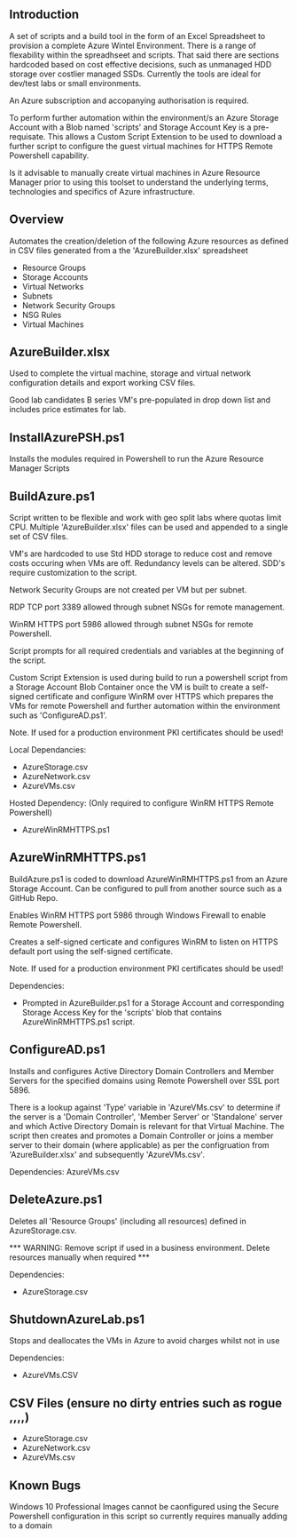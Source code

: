 Introduction
------------

A set of scripts and a build tool in the form of an Excel Spreadsheet to provision a complete Azure Wintel Environment. There is a range of flexability within the spreadhseet and scripts. That said there are sections hardcoded based on cost effective decisions, such as unmanaged HDD storage over costlier managed SSDs. Currently the tools are ideal for dev/test labs or small environments.

An Azure subscription and accopanying authorisation is required. 

To perform further automation within the environment/s an Azure Storage Account with a Blob named 'scripts' and Storage Account Key is a pre-requisate. This allows a Custom Script Extension to be used to download a further script to configure the guest virtual machines for HTTPS Remote Powershell capability.

Is it advisable to manually create virtual machines in Azure Resource Manager prior to using this toolset to understand the underlying terms, technologies and specifics of Azure infrastructure. 


Overview
--------

Automates the creation/deletion of the following Azure resources as defined in CSV files generated from a the 'AzureBuilder.xlsx' spreadsheet
- Resource Groups
- Storage Accounts
- Virtual Networks
- Subnets
- Network Security Groups
- NSG Rules
- Virtual Machines


AzureBuilder.xlsx
-----------------
Used to complete the virtual machine, storage and virtual network configuration details and export working CSV files.

Good lab candidates B series VM's pre-populated in drop down list and includes price estimates for lab.


InstallAzurePSH.ps1
----------------
Installs the modules required in Powershell to run the Azure Resource Manager Scripts


BuildAzure.ps1
-------------
Script written to be flexible and work with geo split labs where quotas limit CPU. Multiple 'AzureBuilder.xlsx' files can be used and appended to a single set of CSV files.

VM's are hardcoded to use Std HDD storage to reduce cost and remove costs occuring when VMs are off. Redundancy levels can be altered.
SDD's require customization to the script.

Network Security Groups are not created per VM but per subnet.

RDP TCP port 3389 allowed through subnet NSGs for remote management.

WinRM HTTPS port 5986 allowed through subnet NSGs for remote Powershell.

Script prompts for all required credentials and variables at the beginning of the script.

Custom Script Extension is used during build to run a powershell script from a Storage Account Blob Container once the VM is
built to create a self-signed certificate and configure WinRM over HTTPS which prepares the VMs for remote Powershell and further automation within the environment such as 'ConfigureAD.ps1'.

Note. If used for a production environment PKI certificates should be used!

Local Dependancies:
- AzureStorage.csv
- AzureNetwork.csv
- AzureVMs.csv

Hosted Dependency: (Only required to configure WinRM HTTPS Remote Powershell)
- AzureWinRMHTTPS.ps1


AzureWinRMHTTPS.ps1
-------------------
BuildAzure.ps1 is coded to download AzureWinRMHTTPS.ps1 from an Azure Storage Account. Can be configured to pull from another source such as a GitHub Repo.

Enables WinRM HTTPS port 5986 through Windows Firewall to enable Remote Powershell.

Creates a self-signed certicate and configures WinRM to listen on HTTPS default port using the self-signed certificate.

Note. If used for a production environment PKI certificates should be used!

Dependencies:
- Prompted in AzureBuilder.ps1 for a Storage Account and corresponding Storage Access Key for the 'scripts' blob that contains AzureWinRMHTTPS.ps1 script.


ConfigureAD.ps1
------------
Installs and configures Active Directory Domain Controllers and Member Servers for the specified domains using Remote Powershell over SSL port 5896.

There is a lookup against 'Type' variable in 'AzureVMs.csv' to determine if the server is a 'Domain Controller', 'Member Server' or 'Standalone' server and which Active Directory Domain is relevant for that Virtual Machine. The script then creates and promotes a Domain Controller or joins a member server to their domain (where applicable) as per the configruation from 'AzureBuilder.xlsx' and subsequently 'AzureVMs.csv'.

Dependencies:
AzureVMs.csv


DeleteAzure.ps1
-------------
Deletes all 'Resource Groups' (including all resources) defined in AzureStorage.csv.

*** WARNING: Remove script if used in a business environment. Delete resources manually when required ***

Dependencies:
- AzureStorage.csv

ShutdownAzureLab.ps1
--------------------
Stops and deallocates the VMs in Azure to avoid charges whilst not in use

Dependencies:
- AzureVMs.CSV

CSV Files (ensure no dirty entries such as rogue ,,,,)
---------
- AzureStorage.csv
- AzureNetwork.csv
- AzureVMs.csv

Known Bugs
----------
Windows 10 Professional Images cannot be caonfigured using the Secure Powershell configuration in this script so currently requires manually adding to a domain
